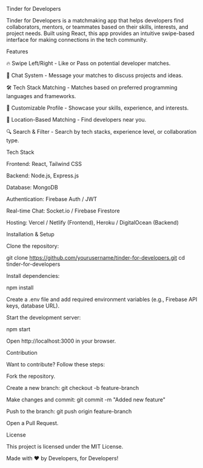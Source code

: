 Tinder for Developers

Tinder for Developers is a matchmaking app that helps developers find collaborators, mentors, or teammates based on their skills, interests, and project needs. Built using React, this app provides an intuitive swipe-based interface for making connections in the tech community.

Features

🔥 Swipe Left/Right - Like or Pass on potential developer matches.

💬 Chat System - Message your matches to discuss projects and ideas.

🛠 Tech Stack Matching - Matches based on preferred programming languages and frameworks.

🎨 Customizable Profile - Showcase your skills, experience, and interests.

📍 Location-Based Matching - Find developers near you.

🔍 Search & Filter - Search by tech stacks, experience level, or collaboration type.

Tech Stack

Frontend: React, Tailwind CSS

Backend: Node.js, Express.js

Database: MongoDB

Authentication: Firebase Auth / JWT

Real-time Chat: Socket.io / Firebase Firestore

Hosting: Vercel / Netlify (Frontend), Heroku / DigitalOcean (Backend)

Installation & Setup

Clone the repository:

git clone https://github.com/yourusername/tinder-for-developers.git
cd tinder-for-developers

Install dependencies:

npm install

Create a .env file and add required environment variables (e.g., Firebase API keys, database URL).

Start the development server:

npm start

Open http://localhost:3000 in your browser.

Contribution

Want to contribute? Follow these steps:

Fork the repository.

Create a new branch: git checkout -b feature-branch

Make changes and commit: git commit -m "Added new feature"

Push to the branch: git push origin feature-branch

Open a Pull Request.

License

This project is licensed under the MIT License.

Made with ❤️ by Developers, for Developers!

